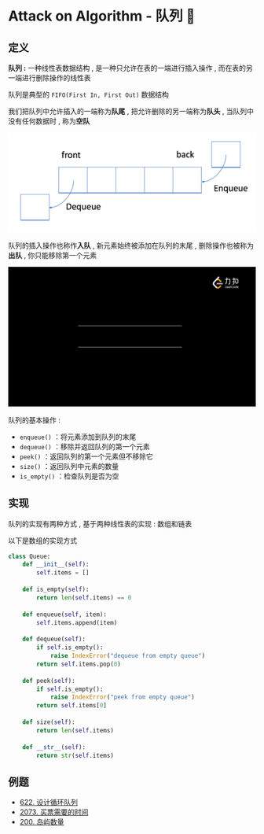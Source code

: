 # Attack on Algorithm - 队列 🐝 

## 定义

**队列 :** 一种线性表数据结构 , 是一种只允许在表的一端进行插入操作 , 而在表的另一端进行删除操作的线性表

队列是典型的 `FIFO(First In, First Out)` 数据结构

我们把队列中允许插入的一端称为**队尾** , 把允许删除的另一端称为**队头** , 当队列中没有任何数据时 , 称为**空队**

![queue-01](https://github.com/attack-on-backend/algorithm/blob/master/assert/queue-01.png?raw=true)

队列的插入操作也称作**入队** , 新元素始终被添加在队列的末尾 ,  删除操作也被称为**出队** , 你只能移除第一个元素

![queue-02](https://github.com/attack-on-backend/algorithm/blob/master/assert/queue-02.gif?raw=true)

队列的基本操作 : 

- `enqueue()` ：将元素添加到队列的末尾
- `dequeue()` ：移除并返回队列的第一个元素
- `peek()` ：返回队列的第一个元素但不移除它
- `size()` ：返回队列中元素的数量
- `is_empty()` ：检查队列是否为空

## 实现

队列的实现有两种方式 , 基于两种线性表的实现 : 数组和链表

以下是数组的实现方式

```python
class Queue:
    def __init__(self):
        self.items = []

    def is_empty(self):
        return len(self.items) == 0

    def enqueue(self, item):
        self.items.append(item)

    def dequeue(self):
        if self.is_empty():
            raise IndexError("dequeue from empty queue")
        return self.items.pop(0)

    def peek(self):
        if self.is_empty():
            raise IndexError("peek from empty queue")
        return self.items[0]

    def size(self):
        return len(self.items)

    def __str__(self):
        return str(self.items)
```

## 例题

- [622. 设计循环队列](https://leetcode.cn/problems/design-circular-queue/)
- [2073. 买票需要的时间](https://leetcode.cn/problems/time-needed-to-buy-tickets/)
- [200. 岛屿数量](https://leetcode.cn/problems/number-of-islands/)

